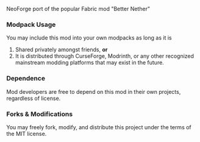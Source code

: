 NeoForge port of the popular Fabric mod "Better Nether"

### **Modpack Usage**
You may include this mod into your own modpacks as long as it is
1) Shared privately amongst friends, **or**
2) It is distributed through CurseForge, Modrinth, or any other recognized mainstream modding platforms that may exist in the future.

### **Dependence**
Mod developers are free to depend on this mod in their own projects, regardless of license.

### **Forks & Modifications**
You may freely fork, modify, and distribute this project under the terms of the MIT license.